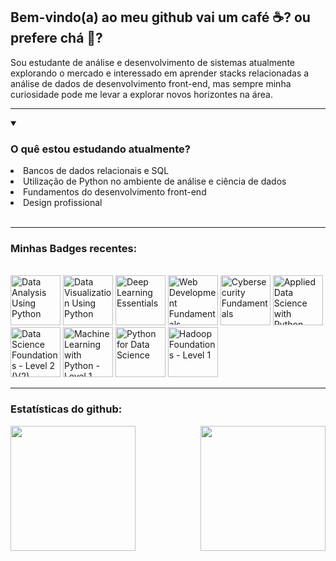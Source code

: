 ## Bem-vindo(a) ao meu github vai um café :coffee:? ou prefere chá :tea:? 

Sou estudante de análise e desenvolvimento de sistemas atualmente explorando o mercado e  interessado em aprender stacks relacionadas a análise de dados de desenvolvimento front-end, mas sempre minha curiosidade pode me levar a explorar novos horizontes na área.
***
<details open>
  <summary><h3>O quê estou estudando atualmente?</h3></summary>
    <li> Bancos de dados relacionais e SQL</li>
    <li> Utilização de Python no ambiente de análise e ciência de dados</li>
    <li> Fundamentos do desenvolvimento front-end</li>
    <li> Design profissional</li>
</details> 

<br>

---

### Minhas Badges recentes:
<br>
<!--START_SECTION:badges-->
<a href="https://www.credly.com/badges/1cb8c47d-844d-4f6c-8874-d4415abd3304" title="Data Analysis Using Python"><img src="https://images.credly.com/size/80x80/images/f5bb6420-710c-4508-bd1f-df3a9d3fafb0/blob" alt="Data Analysis Using Python" width="80" height="80"></a>
<a href="https://www.credly.com/badges/1e33ed28-6edc-466c-9bfe-772cbdb7e13d" title="Data Visualization Using Python"><img src="https://images.credly.com/size/80x80/images/90baa00c-2d2b-4544-8c11-77c99068728a/blob" alt="Data Visualization Using Python" width="80" height="80"></a>
<a href="https://www.credly.com/badges/504a9e25-2c24-4205-9613-7fc0c2e9bddd" title="Deep Learning Essentials"><img src="https://images.credly.com/size/80x80/images/ef4b79d9-5b12-4d26-b4f2-a8fc22b0351b/blob" alt="Deep Learning Essentials" width="80" height="80"></a>
<a href="https://www.credly.com/badges/a5675937-a15f-4a87-85c3-46a2a4bddfaf" title="Web Development Fundamentals"><img src="https://images.credly.com/size/80x80/images/0c1c6eed-818c-4f78-bfaa-7ea8704c863a/image.png" alt="Web Development Fundamentals" width="80" height="80"></a>
<a href="https://www.credly.com/badges/d396960e-d138-4199-a084-7fcb96c88019" title="Cybersecurity Fundamentals"><img src="https://images.credly.com/size/80x80/images/50b96632-6cbb-40b7-ac0e-b83f49ff7f94/image.png" alt="Cybersecurity Fundamentals" width="80" height="80"></a>
<a href="https://www.credly.com/badges/793eb02c-d447-405c-8471-ee670c313354" title="Applied Data Science with Python - Level 2"><img src="https://images.credly.com/size/80x80/images/90b92982-adc0-4826-afeb-455be8609899/blob" alt="Applied Data Science with Python - Level 2" width="80" height="80"></a>
<a href="https://www.credly.com/badges/422725cc-0dd1-4247-8862-90c6640044d3" title="Data Science Foundations - Level 2 (V2)"><img src="https://images.credly.com/size/80x80/images/2fde0bfe-ca31-4e31-860b-a109eeb86c05/blob" alt="Data Science Foundations - Level 2 (V2)" width="80" height="80"></a>
<a href="https://www.credly.com/badges/9b1bac5f-fbec-41ac-9e49-e822e23a6148" title="Machine Learning with Python - Level 1"><img src="https://images.credly.com/size/80x80/images/ede27d34-ab6b-4eef-8808-f266564df2a2/blob" alt="Machine Learning with Python - Level 1" width="80" height="80"></a>
<a href="https://www.credly.com/badges/a0762cf2-61b4-4941-b126-43ad0761f705" title="Python for Data Science"><img src="https://images.credly.com/size/80x80/images/b40db465-587f-45eb-a854-af8630a630e7/blob" alt="Python for Data Science" width="80" height="80"></a>
<a href="https://www.credly.com/badges/03b28eae-d651-4a66-987c-a3d1126f3843" title="Hadoop Foundations - Level 1"><img src="https://images.credly.com/size/80x80/images/1e55ec7d-b57d-4ecf-92d4-d3b7887977ad/blob" alt="Hadoop Foundations - Level 1" width="80" height="80"></a>
<!--END_SECTION:badges-->

---

### Estatísticas do github:

<a href= "https://github.com/akanaul">
  <img height= 200 align=left src="https://github-readme-stats.vercel.app/api?username=akanaul&show_icons=true&theme=transparent&rank_icon=github">
<a/>

<a href= "https://github.com/akanaul">
  <img height= 200 align=right src="https://github-readme-stats.vercel.app/api/top-langs/?username=akanaul&size_weight=0.5&count_weight=0.5&theme=transparent&layout=compact">
<a/>


